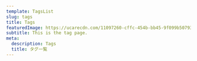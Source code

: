 ```yaml
---
template: TagsList
slug: tags
title: Tags
featuredImage: https://ucarecdn.com/11097260-cffc-454b-bb45-9f099b507931/
subtitle: This is the tag page.
meta:
  description: Tags
  title: タグ一覧
---
```

